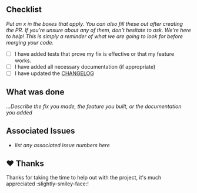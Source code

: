 Checklist
----

_Put an x in the boxes that apply. You can also fill these out after creating the PR. If you're unsure about any of them, don't hesitate to ask. We're here to help! This is simply a reminder of what we are going to look for before merging your code._

 - [ ] I have added tests that prove my fix is effective or that my feature works.
 - [ ] I have added all necessary documentation (if appropriate)
 - [ ] I have updated the [CHANGELOG](https://github.com/rangle/redux-beacon/blob/master/CHANGELOG.md)

What was done
----

_...Describe the fix you made, the feature you built, or the documentation you added_


Associated Issues
----
 - _list any associated issue numbers here_

:heart: Thanks
----
Thanks for taking the time to help out with the project, it's much appreciated :slightly-smiley-face:!

